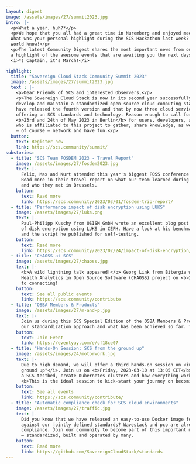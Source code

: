 ```yaml
---
layout: digest
image: /assets/images/27/summit2023.jpg
intro: |-
  <p>What a year, huh?*</p>
  <p>We hope that you all had a great time in Nuremberg and enjoyed meeting our community on-site.
  What was your personal highlight during the SCS Hackathon last week? Let us and the rest of the
  world know!</p>
  <p>The latest Community Digest shares the most important news from our community and gives you
  a highlight of the awesome events that are awaiting you the next days. Join us – we're open!</p>
  <i>*) Captain, it's March!</i>

highlight:
  title: "Sovereign Cloud Stack Community Summit 2023"
  image: /assets/images/27/summit2023.jpg
  text : |-
    <p>Dear Friends of SCS and interested Observers,</p>
    <p>The Sovereign Cloud Stack is now in its second year successfully building a community to
    develop and maintain a standardized open source cloud computing stack. Success means that we
    have released the fourth version and that by now three cloud service providers base their
    offering on SCS standards and technology. Reason enough to call for our first summit on
    <b>23rd and 24th of May 2023 in Berlin</b> for users, developers, adopters and everybody,
    who is affiliated to this project to gather, share knowledge, as well as experience and to
    – of course – network and have fun.</p>
  button:
    text: Register now
    link: https://scs.community/summit/
substories:
  - title: "SCS Team FOSDEM 2023 - Travel Report"
    image: /assets/images/27/fosdem2023.jpg
    text: |-
      Felix, Max and Kurt attended this year's biggest FOSS conference in Europe – FOSDEM.
      Read more in their travel report on what our team learned during these two awesome days
      and who they met in Brussels.
    button:
      text: Read more
      link: https://scs.community/2023/03/01/fosdem-trip-report/
  - title: "Performance impact of disk encryption using LUKS"
    image: /assets/images/27/luks.png
    text: |-
      Paul-Philipp Kuschy from OSISM GmbH wrote an excellent blog post on the performance impact
      of disk encryption using LUKS in CEPH. Have a look at his benchmarks, the very detailed analysis,
      and the script he published for self-testing.
    button:
      text: Read more
      link: https://scs.community/2023/02/24/impact-of-disk-encryption/
  - title: "CHAOSS at SCS"
    image: /assets/images/27/chaoss.jpg
    text: |-
      <b>A wild lightning talk appeared!</b> Georg Link from Bitergia will introduce us into the Community
      Health Analytics in Open Source Software (CHAOSS) project on <b>2023-03-30</b>. We're looking forward
      to connecting!
    button:
      text: See all public events
      link: https://scs.community/contribute
  - title: "OSBA Members & Products"
    image: /assets/images/27/m-and-p.jpg
    text: |-
      Join us during this SCS Special Edition of the OSBA Members & Products series. Learn more about
      our standardization approach and what has been achieved so far. The talk will be in German.
    button:
      text: Join Event
      link: https://eventyay.com/e/cf18ce07
  - title: "Hands-On Session: SCS from the ground up"
    image: /assets/images/24/motorwork.jpg
    text: |-
      Due to high demand, we will offer a third hands-on session on <i>"SCS from the
      ground up"</i>. Join us on <b>Friday, 2023-03-10 at 13:05 CET</b> and learn how to deploy
      a SCS testbed, create Kubernetes clusters and how everything works nicely together.
      <b>This is the ideal session to kick-start your journey on becoming a SCS-afficiando!</b>
    button:
      text: See all events
      link: https://scs.community/contribute/
  - title: "Automatic compliance check for SCS cloud environments"
    image: /assets/images/27/traffic.jpg
    text: |-
      Did you know that we have released an easy-to-use Docker image for testing cloud environments
      against our jointly defined standards? Wavestack und pco are already tested nightly to assure
      compliance. Join our community to become part of this important mission and create one platform
      – standardized, built and operated by many.
    button:
      text: Read more
      link: https://github.com/SovereignCloudStack/standards
---
```

